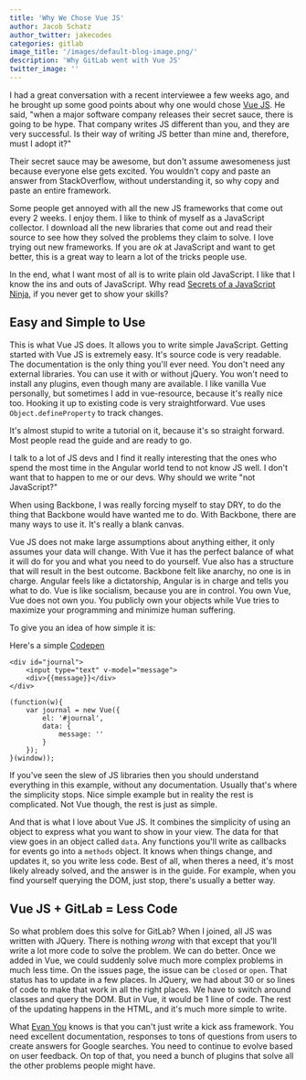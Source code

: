 ```yaml
---
title: 'Why We Chose Vue JS'
author: Jacob Schatz
author_twitter: jakecodes
categories: gitlab
image_title: '/images/default-blog-image.png/'
description: 'Why GitLab went with Vue JS'
twitter_image: ''
---
```


I had a great conversation with a recent interviewee a few weeks ago, and he 
brought up some good points about why one would chose [Vue JS](https://vuejs.org/). He said, "when a 
major software company releases their secret sauce, there is going to be hype.
That company writes JS different than you, and they are very successful. 
Is their way of writing JS better than mine and, therefore, must I adopt it?"

Their secret sauce may be awesome, but don't assume awesomeness just because 
everyone else gets excited. You wouldn't copy and paste an answer from 
StackOverflow, without understanding it, so why copy and paste an entire framework. 

Some people get annoyed with all the new JS frameworks that come out every 2 weeks. 
I enjoy them. I like to think of myself as a JavaScript collector. I download 
all the new libraries that come out and read their source to see how they solved 
the problems they claim to solve. I love trying out new frameworks. If you 
are _ok_ at JavaScript and want to get better, this is a great way to learn a 
lot of the tricks people use. 

In the end, what I want most of all is to write plain old JavaScript. I like 
that I know the ins and outs of JavaScript. Why read 
[Secrets of a JavaScript Ninja](https://www.manning.com/books/secrets-of-the-javascript-ninja), 
if you never get to show your skills? 

## Easy and Simple to Use

This is what Vue JS does. It allows you to write simple JavaScript. Getting 
started with Vue JS is extremely easy. It's source code is very readable. The 
documentation is the only thing you'll ever need. You don't need any external 
libraries. You can use it with or without jQuery. You won't need to install any 
plugins, even though many are available. I like vanilla Vue personally, but 
sometimes I add in vue-resource, because it's really nice too. Hooking it up to 
existing code is very straightforward. Vue uses `Object.defineProperty` to track changes.

It's almost stupid to write a tutorial on it, because it's so straight forward. 
Most people read the guide and are ready to go. 

I talk to a lot of JS devs and I find it really interesting that the ones who 
spend the most time in the Angular world tend to not know JS well. I don't want 
that to happen to me or our devs. Why should we write "not JavaScript?"

When using Backbone, I was really forcing myself to stay DRY, to do the thing 
that Backbone would have wanted me to do. With Backbone, there are many ways to 
use it. It's really a blank canvas. 

Vue JS does not make large assumptions about anything either, it only assumes 
your data will change. With Vue it has the perfect balance of what it will do 
for you and what you need to do yourself. Vue also has a structure that will 
result in the best outcome. Backbone felt like anarchy, no one is in charge. 
Angular feels like a dictatorship, Angular is in charge and tells you what to 
do. Vue is like socialism, because you are in control. You own Vue, Vue does not 
own you. You publicly own your objects while Vue tries to maximize your 
programming and minimize human suffering.

To give you an idea of how simple it is:

Here's a simple [Codepen](http://codepen.io/jschatz1/pen/dpQkpx)

```
<div id="journal">
	<input type="text" v-model="message">
	<div>{{message}}</div>
</div>
```
```
(function(w){
	var journal = new Vue({
		el: '#journal',
    	data: {
      		message: ''
    	}
	});
}(window));
```

If you've seen the slew of JS libraries then you should understand everything in 
this example, without any documentation. Usually that's where the simplicity 
stops. Nice simple example but in reality the rest is complicated. Not Vue 
though, the rest is just as simple. 

And that is what I love about Vue JS. It combines the simplicity of using an 
object to express what you want to show in your view. The data for that view 
goes in an object called `data`. Any functions you'll write as callbacks for 
events go into a `methods` object. It knows when things change, and updates it, 
so you write less code. Best of all, when theres a need, it's most likely 
already solved, and the answer is in the guide. For example, when you find 
yourself querying the DOM, just stop, there's usually a better way. 

## Vue JS + GitLab = Less Code

So what problem does this solve for GitLab? When I joined, all JS was written 
with JQuery. There is nothing _wrong_ with that except that you'll write a lot 
more code to solve the problem. We can do better. Once we added in Vue, we could 
suddenly solve much more complex problems in much less time. On the issues page, 
the issue can be `closed` or `open`. That status has to update in a few places. 
In JQuery, we had about 30 or so lines of code to make that work in all the right 
places. We have to switch around classes and query the DOM. But in Vue, it would 
be 1 line of code. The rest of the updating happens in the HTML, and it's much 
more simple to write.

What [Evan You](@youyuxi) knows is that you can't just write a kick ass framework. 
You need excellent documentation, responses to tons of questions from users to 
create answers for Google searches. You need to continue to evolve based on user 
feedback. On top of that, you need a bunch of plugins that solve all the other 
problems people might have.